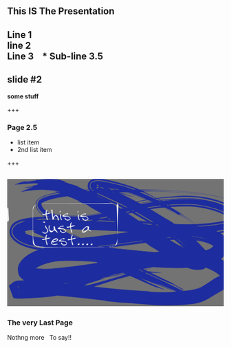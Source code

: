 ## This IS The Presentation

 Line 1  
 line 2  
 Line 3  
  * Sub-line 3.5
   
---
## slide #2

**some stuff**

+++
### Page 2.5

- list item
- 2nd list item


+++

![illustration 1](assets/presentationbg.png)
---

### The very Last Page

Nothng more  
To say!!

